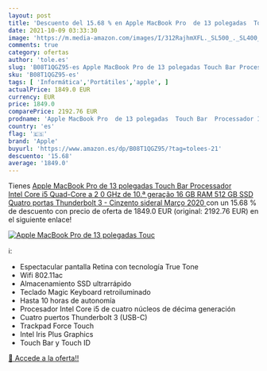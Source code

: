 ```yaml
---
layout: post
title: 'Descuento del 15.68 % en Apple MacBook Pro  de 13 polegadas  Touc'
date: 2021-10-09 03:33:30
image: 'https://m.media-amazon.com/images/I/312RajhmXFL._SL500_._SL400_.jpg'
comments: true
category: ofertas
author: 'tole.es'
slug: 'B08T1QGZ95-es Apple MacBook Pro de 13 polegadas Touch Bar Processador...'
sku: 'B08T1QGZ95-es'
tags: [ 'Informática','Portátiles','apple', ]
actualPrice: 1849.0 EUR
currency: EUR
price: 1849.0
comparePrice: 2192.76 EUR
prodname: 'Apple MacBook Pro  de 13 polegadas  Touch Bar  Processador Intel Core i5 Quad-Core a 2 0 GHz de 10.ª geração  16 GB RAM  512 GB SSD  Quatro portas Thunderbolt 3  - Cinzento sideral  Março 2020 '
country: 'es'
flag: '🇪🇸'
brand: 'Apple'
buyurl: 'https://www.amazon.es/dp/B08T1QGZ95/?tag=tolees-21'
descuento: '15.68'
average: '1849.0'
---
```


Tienes [Apple MacBook Pro  de 13 polegadas  Touch Bar  Processador Intel Core i5 Quad-Core a 2 0 GHz de 10.ª geração  16 GB RAM  512 GB SSD  Quatro portas Thunderbolt 3  - Cinzento sideral  Março 2020 ](https://www.amazon.es/dp/B08T1QGZ95/?tag=tolees-21) con un 15.68 % de descuento con precio de oferta de 1849.0 EUR (original: 2192.76 EUR) en el siguiente enlace!

[![Apple MacBook Pro  de 13 polegadas  Touc](https://m.media-amazon.com/images/I/312RajhmXFL._SL500_._SL400_.jpg)](https://www.amazon.es/dp/B08T1QGZ95/?tag=tolees-21)

ℹ️:

- Espectacular pantalla Retina con tecnología True Tone
- Wifi 802.11ac
- Almacenamiento SSD ultrarrápido
- Teclado Magic Keyboard retroiluminado
- Hasta 10 horas de autonomía
- Procesador Intel Core i5 de cuatro núcleos de décima generación
- Cuatro puertos Thunderbolt 3 (USB-C)
- Trackpad Force Touch
- Intel Iris Plus Graphics
- Touch Bar y Touch ID

[🛒 Accede a la oferta!!](https://www.amazon.es/dp/B08T1QGZ95/?tag=tolees-21)

